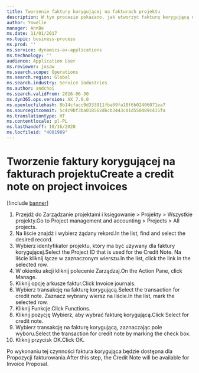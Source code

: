 ```yaml
---
title: Tworzenie faktury korygującej na fakturach projektu
description: W tym procesie pokazano, jak utworzyć fakturę korygującą na fakturach projektów, które zostały zaksięgowane.
author: Yowelle
manager: AnnBe
ms.date: 11/01/2017
ms.topic: business-process
ms.prod: ''
ms.service: dynamics-ax-applications
ms.technology: ''
audience: Application User
ms.reviewer: josaw
ms.search.scope: Operations
ms.search.region: Global
ms.search.industry: Service industries
ms.author: andchoi
ms.search.validFrom: 2016-06-30
ms.dyn365.ops.version: AX 7.0.0
ms.openlocfilehash: 8b14cfacc9d333911fba69fa10f6b02406071ea7
ms.sourcegitcommit: 5c4c9bf3ba018562d6cb3443c01d550489c415fa
ms.translationtype: HT
ms.contentlocale: pl-PL
ms.lasthandoff: 10/16/2020
ms.locfileid: "4081989"
---
```

# <a name="create-a-credit-note-on-project-invoices"></a><span data-ttu-id="18b16-103">Tworzenie faktury korygującej na fakturach projektu</span><span class="sxs-lookup"><span data-stu-id="18b16-103">Create a credit note on project invoices</span></span>

[!include [banner](../../includes/banner.md)]

1. <span data-ttu-id="18b16-104">Przejdź do Zarządzanie projektami i księgowanie > Projekty > Wszystkie projekty.</span><span class="sxs-lookup"><span data-stu-id="18b16-104">Go to Project management and accounting > Projects > All projects.</span></span> 
2. <span data-ttu-id="18b16-105">Na liście znajdź i wybierz żądany rekord.</span><span class="sxs-lookup"><span data-stu-id="18b16-105">In the list, find and select the desired record.</span></span> 
3. <span data-ttu-id="18b16-106">Wybierz identyfikator projektu, który ma być używany dla faktury korygującej.</span><span class="sxs-lookup"><span data-stu-id="18b16-106">Select the Project ID that is used for the Credit Note.</span></span> <span data-ttu-id="18b16-107">Na liście kliknij łącze w zaznaczonym wierszu.</span><span class="sxs-lookup"><span data-stu-id="18b16-107">In the list, click the link in the selected row.</span></span> 
4. <span data-ttu-id="18b16-108">W okienku akcji kliknij polecenie Zarządzaj.</span><span class="sxs-lookup"><span data-stu-id="18b16-108">On the Action Pane, click Manage.</span></span> 
5. <span data-ttu-id="18b16-109">Kliknij opcję arkusze faktur.</span><span class="sxs-lookup"><span data-stu-id="18b16-109">Click Invoice journals.</span></span> 
6. <span data-ttu-id="18b16-110">Wybierz transakcję na fakturę korygującą.</span><span class="sxs-lookup"><span data-stu-id="18b16-110">Select the transaction for credit note.</span></span> <span data-ttu-id="18b16-111">Zaznacz wybrany wiersz na liście.</span><span class="sxs-lookup"><span data-stu-id="18b16-111">In the list, mark the selected row.</span></span> 
7. <span data-ttu-id="18b16-112">Kliknij Funkcje.</span><span class="sxs-lookup"><span data-stu-id="18b16-112">Click Functions.</span></span> 
8. <span data-ttu-id="18b16-113">Kliknij pozycję Wybierz, aby wybrać fakturę korygującą.</span><span class="sxs-lookup"><span data-stu-id="18b16-113">Click Select for credit note.</span></span> 
9. <span data-ttu-id="18b16-114">Wybierz transakcję na fakturę korygującą, zaznaczając pole wyboru.</span><span class="sxs-lookup"><span data-stu-id="18b16-114">Select the transaction for credit note by marking the check box.</span></span>
10. <span data-ttu-id="18b16-115">Kliknij przycisk OK.</span><span class="sxs-lookup"><span data-stu-id="18b16-115">Click OK.</span></span> 

<span data-ttu-id="18b16-116">Po wykonaniu tej czynności faktura korygująca będzie dostępna dla Propozycji fakturowania.</span><span class="sxs-lookup"><span data-stu-id="18b16-116">After this step, the Credit Note will be available for Invoice Proposal.</span></span>
